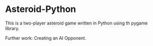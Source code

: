 # Asteroid-Python

This is a two-player asteroid game written in Python using th pygame library.

Further work: Creating an AI Opponent.
